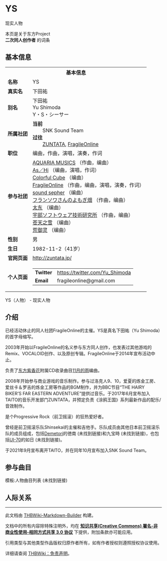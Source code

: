 # YS

<!-- source html: G:\repos\THBWiki-Markdown-Builder\THBWikiMarkdown\Temp\main\1\1a\ns0%3AYS.html -->

现实人物

本页是关于东方Project  
 **二次同人创作者** 的词条
## 基本信息

<table><tbody><tr><th colspan="3">基本信息</th></tr><tr><td class="label"><b>名称</b></td><td> YS </td></tr><tr><td class="label"><b>真实名</b></td><td>下田祐</td></tr><tr><td class="label"><b>别名</b></td><td>下田祐<br>Yu Shimoda<br>Y・S・シーサー</td></tr><tr><td class="label"><b>所属社团</b></td><td><b>当前</b><div style="margin-left:2em;">SNK Sound Team</div><b>过往</b><div style="margin-left:2em;"><a href="/%E5%A4%AA%E4%B8%9C#ZUNTATA" title="太东">ZUNTATA</a>, <a href="./FragileOnline.md" title="FragileOnline">FragileOnline</a></div></td></tr><tr><td class="label"><b>职位</b></td><td>编曲，作曲，演唱，演奏，作词</td></tr><tr><td class="label"><b>参与社团</b></td><td><a href="./AQUARIA_MUSICS.md" title="AQUARIA MUSICS">AQUARIA MUSICS</a> （作曲，编曲）<br><a href="./As／Hi.md" title="As／Hi">As／Hi</a> （编曲，演唱，作词）<br><a href="./Colorful_Cube.md" title="Colorful Cube">Colorful Cube</a> （编曲）<br><a href="./FragileOnline.md" title="FragileOnline">FragileOnline</a> （作曲，编曲，演唱，演奏，作词）<br><a href="./sound_sepher.md" title="sound sepher">sound sepher</a> （编曲）<br><a href="./フランソワさんのよもぎ畑.md" title="フランソワさんのよもぎ畑">フランソワさんのよもぎ畑</a> （作曲，编曲）<br><a href="./太东.md" title="太东">太东</a> （编曲）<br><a href="./宇部ソフトウェア技術研究所.md" title="宇部ソフトウェア技術研究所">宇部ソフトウェア技術研究所</a> （作曲，编曲）<br><a href="./苍天之雪.md" title="苍天之雪">苍天之雪</a> （编曲）<br><a href="./荒御灵.md" title="荒御灵">荒御灵</a> （编曲）</td></tr><tr><td class="label"><b>性别</b></td><td>男</td></tr><tr><td class="label"><b>生日</b></td><td>1982-11-2（41岁）</td></tr><tr><td class="label"><b>官网页面</b></td><td><a rel="nofollow" class="external free" href="http://zuntata.jp/">http://zuntata.jp/</a></td></tr><tr><td class="label"><b>个人页面</b></td><td><table border="0" cellspacing="0" cellpadding="0"><tbody><tr><td><b>Twitter</b></td><td><a rel="nofollow" class="external free" href="https://twitter.com/Yu_Shimoda">https://twitter.com/Yu_Shimoda</a></td></tr><tr><td><b>Email</b></td><td>fragileonline@gmail.com</td></tr></tbody></table></td></tr></tbody></table>

YS（人物） - 现实人物
## 介绍
  
已经活动休止的同人社团FragileOnline的主催。YS是真名下田祐（Yu Shimoda）的首字母缩写。
  
  
2003年开始以FragileOnline的名义参与东方同人创作，也发表过其他游戏的Remix、VOCALOID创作、以及原创专辑。FragileOnline于2014年宣布活动中止。
  
  
负责了[东方紫香花](./东方紫香花.md)附属CD收录曲目[11月的雨](./妖妖梦_～_Snow_or_Cherry_Petal.md)编曲。
  
  
2008年开始参与商业游戏的音乐制作。参与过洛克人9、10，爱夏的炼金工房、爱丝卡＆罗吉的炼金工房等作品的BGM制作，并为BBC节目“THE HAIRY BIKER’S FAR EASTERN ADVENTURE”提供过音乐。于2017年6月宣布加入TAITO的音乐开发部门ZUNTATA，并预定负责《涂鸦王国》系列最新作品的配乐/音效制作。
  
  
是个Progressive Rock（前卫摇滚）的狂热爱好者。
  
  
曾经是前卫摇滚乐队Shinsekai的主催和吉他手。乐队成员由其他日本前卫摇滚乐队的成员组成，包括[Demetori](./Demetori.md)的徳南 (未找到链接)和九宝時 (未找到链接)，也包括[UI-70](./UI-70.md)的如日 (未找到链接)。
  
  
于2021年9月宣布离开TAITO，并在同年10月宣布加入SNK Sound Team。
  

## 参与曲目
  
模板:人物曲目列表 (未找到链接)
  

## 人际关系




---

此文档由 [THBWiki-Markdown-Builder](https://github.com/Delsin-Yu/THBWiki-Markdown-Builder) 构建。

文档中的所有内容除特殊注明外，均在 [**知识共享(Creative Commons) 署名-非商业性使用-相同方式共享 3.0 协议**](https://creativecommons.org/licenses/by-sa/3.0/deed.zh-hans) 下提供，附加条款亦可能应用。

引用类型与其他类型作品版权归原作者所有，如有作者授权则遵照授权协议使用。

详细请查阅 [THBWiki：免责声明](https://thbwiki.cc/THBWiki:%E5%85%8D%E8%B4%A3%E5%A3%B0%E6%98%8E)。

